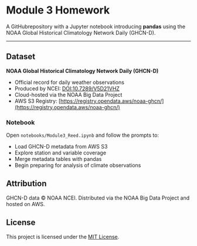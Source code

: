 # Module 3 Homework

A GitHubrepository with a Jupyter notebook introducing **pandas** using the NOAA Global Historical Climatology Network Daily (GHCN-D).

---

## Dataset

**NOAA Global Historical Climatology Network Daily (GHCN-D)**

* Official record for daily weather observations
* Produced by NCEI: [DOI:10.7289/V5D21VHZ](https://doi.org/10.7289/V5D21VHZ)
* Cloud-hosted via the NOAA Big Data Project
* AWS S3 Registry: [https://registry.opendata.aws/noaa-ghcn/](https://registry.opendata.aws/noaa-ghcn/)

### Notebook

Open `notebooks/Module3_Reed.ipynb` and follow the prompts to:

* Load GHCN-D metadata from AWS S3
* Explore station and variable coverage
* Merge metadata tables with pandas
* Begin preparing for analysis of climate observations

## Attribution

GHCN-D data © NOAA NCEI. Distributed via the NOAA Big Data Project and hosted on AWS.

## License

This project is licensed under the [MIT License](LICENSE).

